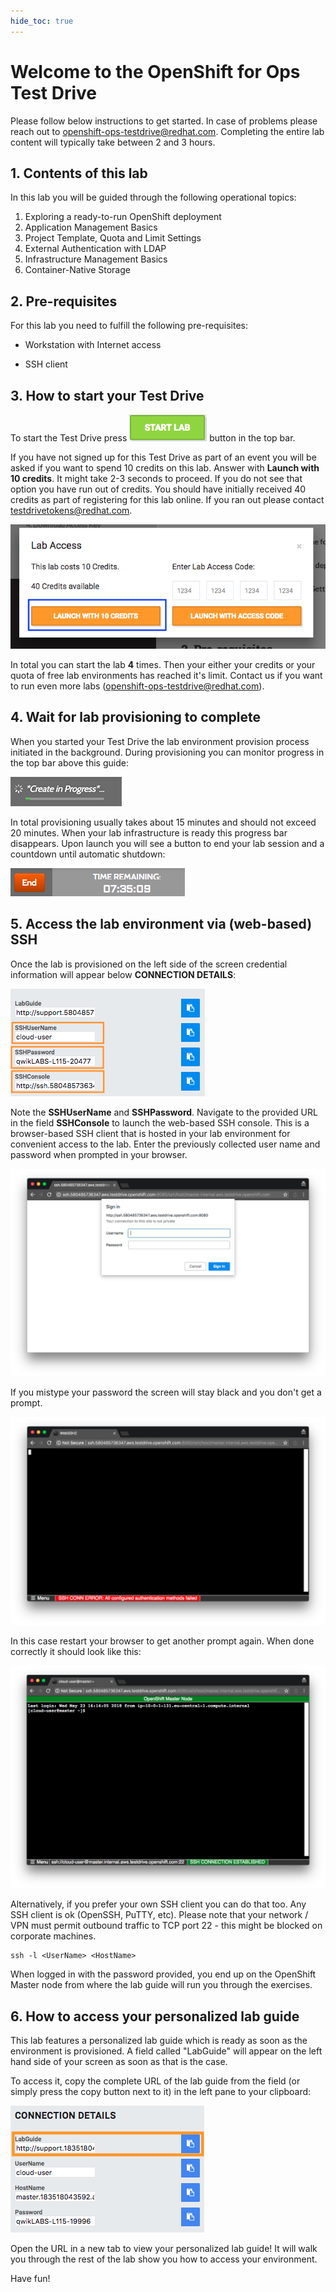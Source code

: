 ```yaml
---
hide_toc: true
---
```


# Welcome to the OpenShift for Ops Test Drive

Please follow below instructions to get started. In case of problems please reach out to [openshift-ops-testdrive@redhat.com](mailto:openshift-ops-testdrive@redhat.com).
Completing the entire lab content will typically take between 2 and 3 hours.

## 1. Contents of this lab

In this lab you will be guided through the following operational topics:

1. Exploring a ready-to-run OpenShift deployment
2. Application Management Basics
3. Project Template, Quota and Limit Settings
4. External Authentication with LDAP
5. Infrastructure Management Basics
6. Container-Native Storage

## 2. Pre-requisites

For this lab you need to fulfill the following pre-requisites:

- Workstation with Internet access

- SSH client

## 3. How to start your Test Drive

To start the Test Drive press ![START button](img/qwiklab-start-button.png) button in the top bar.

If you have not signed up for this Test Drive as part of an event you will be asked if you want to spend 10 credits on this lab. Answer with **Launch with 10 credits**. It might take 2-3 seconds to proceed.
If you do not see that option you have run out of credits.
You should have initially received 40 credits as part of registering for this lab online. If you ran out please contact [testdrivetokens@redhat.com](mailto:testdrivetokens@redhat.com).

![Pay lab with credits](img/qwiklab-credits.png)

In total you can start the lab **4** times. Then your either your credits or your quota of free lab environments has reached it's limit. Contact us if you want to run even more labs ([openshift-ops-testdrive@redhat.com](mailto:openshift-ops-testdrive@redhat.com)).

## 4. Wait for lab provisioning to complete

When you started your Test Drive the lab environment provision process initiated in the background. During provisioning you can monitor progress in the top bar above this guide:

![Monitoring Lab Provisioning Progress](img/qwiklab-progress-bar.png)

In total provisioning usually takes about 15 minutes and should not exceed 20 minutes.
When your lab infrastructure is ready this progress bar disappears. Upon launch you will see a button to end your lab session and a countdown until automatic shutdown:

![Lab timer](img/qwiklab-end-button.png)

## 5. Access the lab environment via (web-based) SSH

Once the lab is provisioned on the left side of the screen credential information will appear below **CONNECTION DETAILS**:

![Lab Credentials](img/qwiklab-lab-credentials.png)

Note the **SSHUserName** and **SSHPassword**. Navigate to the provided URL in the field **SSHConsole** to launch the web-based SSH console. This is a browser-based SSH client that is hosted in your lab environment for convenient access to the lab.
Enter the previously collected user name and password when prompted in your browser.

![Lab Credentials](img/webssh-login.png)

If you mistype your password the screen will stay black and you don't get a prompt.

![Lab Credentials](img/webssh-login-fail.png)

In this case restart your browser to get another prompt again. When done correctly it should look like this:

![Lab Credentials](img/webssh-login-success.png)

Alternatively, if you prefer your own SSH client you can do that too. Any SSH client is ok (OpenSSH, PuTTY, etc). Please note that your network / VPN must permit outbound traffic to TCP port 22 - this might be blocked on corporate machines.

~~~
ssh -l <UserName> <HostName>
~~~

When logged in with the password provided, you end up on the OpenShift Master node from where the lab guide will run you through the exercises.

## 6. How to access your personalized lab guide

This lab features a personalized lab guide which is ready as soon as the environment is provisioned. A field called "LabGuide" will appear on the left hand side of your screen as soon as that is the case.

To access it, copy the complete URL of the lab guide from the field (or simply press the copy button next to it) in the left pane to your clipboard:

![Accessing the lab guide](img/qwiklab-labguide-url.png)

Open the URL in a new tab to view your personalized lab guide!
It will walk you through the rest of the lab show you how to access your environment.

Have fun!
